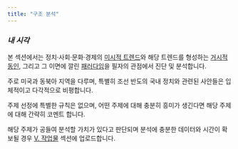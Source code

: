 ```yaml
---
title: "구조 분석"
---
```


*<h3> 내 시각 </h3>*

본 섹션에서는 정치·사회·문화·경제의 [미시적 트렌드][ref1]와 해당 트렌드를 형성하는 [거시적 동인][ref2], 그리고 그 이면에 깔린 [패러다임][ref3]을 필자의 관점에서 진단 및 분석합니다.

주로 미국과 동북아 지역을 다루며, 특별히 조선 반도의 국내 정치와 관련된 사안들은 입체적이고 다각적으로 비평합니다.

주제 선정에 특별한 규칙은 없으며, 어떤 주제에 대해 충분히 흥미가 생긴다면 해당 주제에 대해 간략히 코멘트 합니다.

해당 주제가 공들여 분석할 가치가 있다고 판단되며 분석에 충분한 데이터와 시간이 확보될 경우 [V. 작업물][ref4] 섹션에 업로드합니다.



[ref1]: https://snowballassociates.com/ko/structural_commentary/macro_trends/
[ref2]: https://snowballassociates.com/ko/structural_commentary/micro_trends/
[ref3]: https://snowballassociates.com/ko/judgment_philosophy/
[ref4]: https://snowballassociates.com/ko/works/